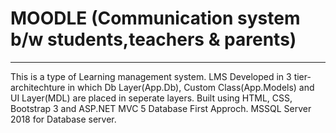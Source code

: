 ﻿# MOODLE (Communication system b/w students,teachers & parents)
 
 <hr/>
 
This is a type of Learning management system. LMS Developed in 3 tier-architechture in which Db Layer(App.Db), Custom Class(App.Models) and UI Layer(MDL) are placed in seperate layers. Built using HTML, CSS, Bootstrap 3 and ASP.NET MVC 5 Database First Approch. MSSQL Server 2018 for Database server.
 
